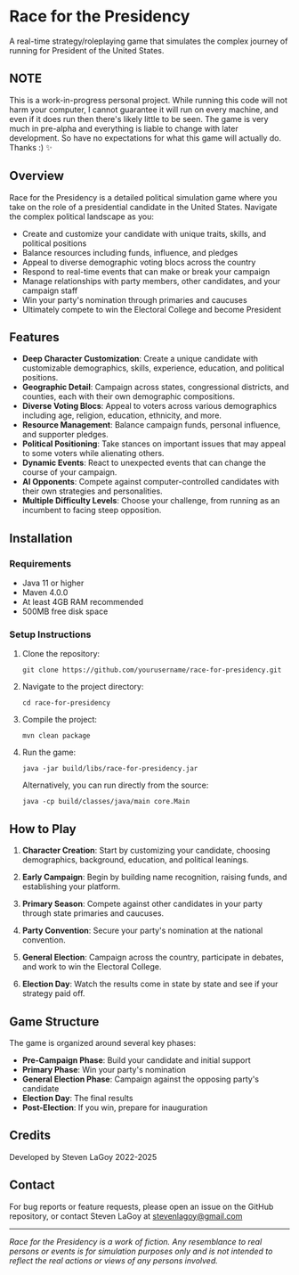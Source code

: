 # Race for the Presidency

A real-time strategy/roleplaying game that simulates the complex journey of running for President of the United States.

## NOTE

This is a work-in-progress personal project. While running this code will not harm your computer, I cannot guarantee it will run on every machine, and even if it does run then there's likely little to be seen. The game is very much in pre-alpha and everything is liable to change with later development. So have no expectations for what this game will actually do. Thanks :) ✨

## Overview

Race for the Presidency is a detailed political simulation game where you take on the role of a presidential candidate in the United States. Navigate the complex political landscape as you:

- Create and customize your candidate with unique traits, skills, and political positions
- Balance resources including funds, influence, and pledges
- Appeal to diverse demographic voting blocs across the country
- Respond to real-time events that can make or break your campaign
- Manage relationships with party members, other candidates, and your campaign staff
- Win your party's nomination through primaries and caucuses
- Ultimately compete to win the Electoral College and become President

## Features

- **Deep Character Customization**: Create a unique candidate with customizable demographics, skills, experience, education, and political positions.
- **Geographic Detail**: Campaign across states, congressional districts, and counties, each with their own demographic compositions.
- **Diverse Voting Blocs**: Appeal to voters across various demographics including age, religion, education, ethnicity, and more.
- **Resource Management**: Balance campaign funds, personal influence, and supporter pledges.
- **Political Positioning**: Take stances on important issues that may appeal to some voters while alienating others.
- **Dynamic Events**: React to unexpected events that can change the course of your campaign.
- **AI Opponents**: Compete against computer-controlled candidates with their own strategies and personalities.
- **Multiple Difficulty Levels**: Choose your challenge, from running as an incumbent to facing steep opposition.

## Installation

### Requirements
- Java 11 or higher
- Maven 4.0.0
- At least 4GB RAM recommended
- 500MB free disk space

### Setup Instructions

1. Clone the repository:
   ```
   git clone https://github.com/yourusername/race-for-presidency.git
   ```

2. Navigate to the project directory:
   ```
   cd race-for-presidency
   ```

3. Compile the project:
   ```
   mvn clean package
   ```

4. Run the game:
   ```
   java -jar build/libs/race-for-presidency.jar
   ```
   
   Alternatively, you can run directly from the source:
   ```
   java -cp build/classes/java/main core.Main
   ```

## How to Play

1. **Character Creation**: Start by customizing your candidate, choosing demographics, background, education, and political leanings.

2. **Early Campaign**: Begin by building name recognition, raising funds, and establishing your platform.

3. **Primary Season**: Compete against other candidates in your party through state primaries and caucuses.

4. **Party Convention**: Secure your party's nomination at the national convention.

5. **General Election**: Campaign across the country, participate in debates, and work to win the Electoral College.

6. **Election Day**: Watch the results come in state by state and see if your strategy paid off.

## Game Structure

The game is organized around several key phases:

- **Pre-Campaign Phase**: Build your candidate and initial support
- **Primary Phase**: Win your party's nomination
- **General Election Phase**: Campaign against the opposing party's candidate
- **Election Day**: The final results
- **Post-Election**: If you win, prepare for inauguration

## Credits

Developed by Steven LaGoy
2022-2025

## Contact

For bug reports or feature requests, please open an issue on the GitHub repository, or contact Steven LaGoy at stevenlagoy@gmail.com

---

*Race for the Presidency is a work of fiction. Any resemblance to real persons or events is for simulation purposes only and is not intended to reflect the real actions or views of any persons involved.*

